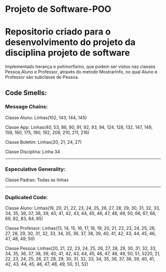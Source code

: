 # Projeto de Software-POO
 <h1>Repositorio criado para o desenvolvimento do projeto da disciplina projeto de software</h1>

 Implementado herança e polimorfismo, que podem ser vistos nas classes Pessoa,Aluno e Professor, através do metodo MostrarInfo, no qual Aluno e Professor são subclasse de Pessoa.

## Code Smells:
### Message Chains:
Classe Aluno: Linhas(102, 143, 144, 145)

Classe App: Linhas(40, 53, 86, 90, 91, 92, 93, 94, 124, 128, 132, 147, 149, 158, 160, 175, 190, 192,  208,  210, 211, 216)

Classe Boletim: Linhas(20, 21, 24, 27)

Classe Disciplina: Linha 34

------------------------------------------------------------------------------------------------------------------------------------------------------

### Especulative Generality:
Classe Padrao: Todas as linhas

------------------------------------------------------------------------------------------------------------------------------------------------------

### Duplicated Code:
Classe Aluno: Linhas(19, 20, 21, 22, 23, 24, 25, 26, 27, 28, 29, 30, 31, 32, 33, 34, 35, 36, 37, 38, 39, 40, 41, 42, 43, 44, 45, 46, 47, 48, 49, 50, 66, 67, 68, 69, 82, 83, 84, 85)

Classe Professor: Linhas(13, 14, 15, 16, 17, 18, 19, 20, 21, 22, 23, 24, 25, 26, 27, 28, 29, 30, 31, 32, 33, 34, 35, 36, 37, 38, 39, 40, 41, 42, 43, 44, 45, 46, 47, 48, 49, 50)

Classe Pessoa: Linhas(20, 21, 22, 23, 24, 25, 26, 27, 28, 29, 30, 31, 32, 33, 34, 35, 36, 37, 38, 39, 40, 41, 42, 43, 44, 45, 46, 47, 48, 49, 50, 51, 5220, 21, 22, 23, 24, 25, 26, 27, 28, 29, 30, 31, 32, 33, 34, 35, 36, 37, 38, 39, 40, 41, 42, 43, 44, 45, 46, 47, 48, 49, 50, 51, 52)
